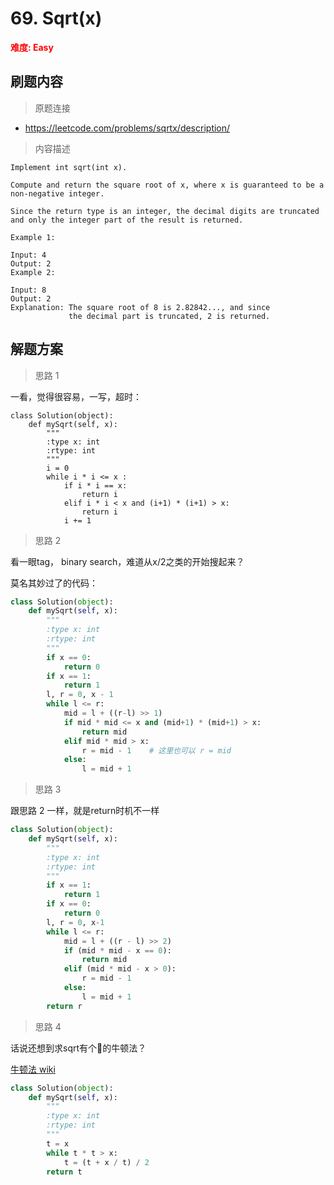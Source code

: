 # 69. Sqrt(x)

**<font color=red>难度: Easy</font>**

## 刷题内容

> 原题连接

* https://leetcode.com/problems/sqrtx/description/

> 内容描述

```
Implement int sqrt(int x).

Compute and return the square root of x, where x is guaranteed to be a non-negative integer.

Since the return type is an integer, the decimal digits are truncated and only the integer part of the result is returned.

Example 1:

Input: 4
Output: 2
Example 2:

Input: 8
Output: 2
Explanation: The square root of 8 is 2.82842..., and since 
             the decimal part is truncated, 2 is returned.
```

## 解题方案

> 思路 1

一看，觉得很容易，一写，超时：

```
class Solution(object):
    def mySqrt(self, x):
        """
        :type x: int
        :rtype: int
        """
        i = 0
        while i * i <= x :
        	if i * i == x:
        		return i 
        	elif i * i < x and (i+1) * (i+1) > x:
        		return i
        	i += 1
```

> 思路 2

看一眼tag， binary search，难道从x/2之类的开始搜起来？

莫名其妙过了的代码：

```python
class Solution(object):
    def mySqrt(self, x):
        """
        :type x: int
        :rtype: int
        """
        if x == 0:
            return 0
        if x == 1:
            return 1
        l, r = 0, x - 1
        while l <= r:
            mid = l + ((r-l) >> 1)
            if mid * mid <= x and (mid+1) * (mid+1) > x:
                return mid
            elif mid * mid > x:
                r = mid - 1    # 这里也可以 r = mid
            else:
                l = mid + 1
```
> 思路 3

跟思路 2 一样，就是return时机不一样

```python
class Solution(object):
    def mySqrt(self, x):
        """
        :type x: int
        :rtype: int
        """
        if x == 1:
            return 1
        if x == 0:
            return 0
        l, r = 0, x-1
        while l <= r:
            mid = l + ((r - l) >> 2)
            if (mid * mid - x == 0):
                return mid
            elif (mid * mid - x > 0):
                r = mid - 1
            else:
                l = mid + 1
        return r
```
> 思路 4

话说还想到求sqrt有个🐂的牛顿法？

[牛顿法 wiki](https://zh.wikipedia.org/wiki/牛顿法)



```python
class Solution(object):
    def mySqrt(self, x):
        """
        :type x: int
        :rtype: int
        """
        t = x
        while t * t > x:
            t = (t + x / t) / 2
        return t
```
